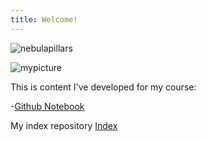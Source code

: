 ```yaml
---
title: Welcome!
---
```

![nebulapillars](/pics/nebulapillars.jpg)

![mypicture](/pics/mypicture.jpg)

This is content I've developed for my course:

-[Github Notebook](/timeseries/index.md)

My index repository
[Index](https://github.com/dcgrimaldi/dcgrimaldi.github.io/blob/main/index.md)
